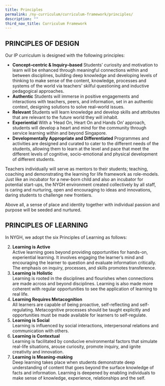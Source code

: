```yaml
---
title: Principles
permalink: /ny-curriculum/curriculum-framework/principles/
description: ""
third_nav_title: Curriculum Framework
---
```

PRINCIPLES OF DESIGN
--------------------

Our IP curriculum is designed with the following principles:

*   **Concept–centric & Inquiry–based** Students’ curiosity and motivation to learn will be enhanced through meaningful connections within and between disciplines, building deep knowledge and developing levels of thinking to make sense of the content, knowledge, processes and systems of the world via teachers’ skilful questioning and inductive pedagogical approaches.
*   **Authentic** Students will immerse in positive engagements and interactions with teachers, peers, and information, set in an authentic context, designing solutions to solve real–world issues.
*   **Relevant** Students will learn knowledge and develop skills and attributes that are relevant to the future world they will inhabit.
*   **Experiential** With a ‘Head On, Heart On and Hands On’ approach, students will develop a heart and mind for the community through service learning within and beyond Singapore.
*   **Developmentally Appropriate and Differentiated** Programmes and activities are designed and curated to cater to the different needs of the students, allowing them to learn at the level and pace that meet the different levels of cognitive, socio-emotional and physical development of different students.

  

Teachers individually will serve as mentors to their students; teaching, coaching and demonstrating the learning for life framework as role-models. Just like an incubator for a new-born child and also an incubator for potential start-ups, the NYGH environment created collectively by all staff, is caring and nurturing, open and encouraging to ideas and innovations, daring students to challenge new frontiers.

Above all, a sense of place and identity together with individual passion and purpose will be seeded and nurtured.

PRINCIPLES OF LEARNING
----------------------

In NYGH, we adopt the six Principles of Learning as follows:

2.  **Learning is Active**  
    Active learning goes beyond providing opportunities for hands-on, experiential learning. It involves engaging the learner’s mind and encouraging the learner to question and evaluate information critically. The emphasis on inquiry, processes, and skills promotes transference.
4.  **Learning is Holistic**  
    Learning is rooted in the disciplines and flourishes when connections are made across and beyond disciplines. Learning is also made more coherent with regular opportunities to see the application of learning to real life.
6.  **Learning Requires Metacognition**  
    All learners are capable of being proactive, self-reflecting and self-regulating. Metacognitive processes should be taught explicitly and opportunities must be made available for learners to self-regulate.
8.  **Learning is Social**  
    Learning is influenced by social interactions, interpersonal relations and communication with others.
10.  **Learning is Contextual**  
    Learning is facilitated by conducive environmental factors that simulate real-life situations, arouse curiosity, promote inquiry, and ignite creativity and innovation.
12.  **Learning is Meaning-making**  
    Deep learning takes place when students demonstrate deep understanding of content that goes beyond the surface knowledge of facts and information. Learning is deepened by enabling individuals to make sense of knowledge, experience, relationships and the self.